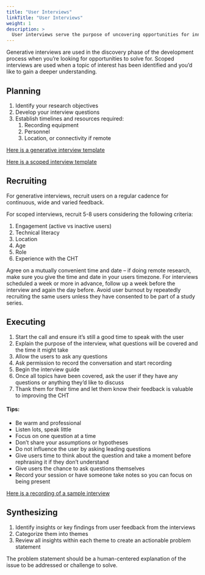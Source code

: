 ```yaml
---
title: "User Interviews"
linkTitle: "User Interviews"
weight: 1
description: >
  User interviews serve the purpose of uncovering opportunities for innovation and for illuminating solutions to problems. 
---
```


Generative interviews are used in the discovery phase of the development process when you’re looking for opportunities to solve for. Scoped interviews are used when a topic of interest has been identified and you’d like to gain a deeper understanding.

## Planning

1. Identify your research objectives
2. Develop your interview questions
3. Establish timelines and resources required:
    1. Recording equipment
    2. Personnel
    3. Location, or connectivity if remote



[Here is a generative interview template](https://docs.google.com/document/d/1Geunh4dANz1Q0nWmAbwVlXbqv8_kcxbee_o1yLi1dQU/edit?tab=t.0)

[Here is a scoped interview template](https://docs.google.com/document/d/1q7n9d6xW0G0ypx3jLJf3gz_5NsLY0BX0HLiyBq0IUb0/edit?tab=t.0)




## Recruiting

For generative interviews, recruit users on a regular cadence for continuous, wide and varied feedback. 

For scoped interviews, recruit 5-8 users considering the following criteria:



1. Engagement (active vs inactive users)
2. Technical literacy
3. Location
4. Age
5. Role
6. Experience with the CHT

Agree on a mutually convenient time and date – if doing remote research, make sure you give the time and date in your users timezone. For interviews scheduled a week or more in advance, follow up a week before the interview and again the day before. Avoid user burnout by repeatedly recruiting the same users unless they have consented to be part of a study series.


## Executing



1. Start the call and ensure it’s still a good time to speak with the user
2. Explain the purpose of the interview, what questions will be covered and the time it might take
3. Allow the users to ask any questions
4. Ask permission to record the conversation and start recording
5. Begin the interview guide
6. Once all topics have been covered, ask the user if they have any questions or anything they’d like to discuss
7. Thank them for their time and let them know their feedback is valuable to improving the CHT


#### Tips:



* Be warm and professional
* Listen lots, speak little
* Focus on one question at a time
* Don’t share your assumptions or hypotheses
* Do not influence the user by asking leading questions
* Give users time to think about the question and take a moment before rephrasing it if they don’t understand
* Give users the chance to ask questions themselves
* Record your session or have someone take notes so you can focus on being present

[Here is a recording of a sample interview](https://www.google.com/url?q=https://drive.google.com/file/d/1MM4mZ8Swr2vzg9YyEuQa1sDS4619fCT1/view&sa=D&source=docs&ust=1730388599836960&usg=AOvVaw15rkBJwKrzHipwrmMeNs4x)


## Synthesizing



1. Identify insights or key findings from user feedback from the interviews
2. Categorize them into themes
3. Review all insights within each theme to create an actionable problem statement

The problem statement should be a human-centered explanation of the issue to be addressed or challenge to solve.
